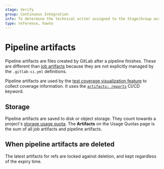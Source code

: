 ```yaml
---
stage: Verify
group: Continuous Integration
info: To determine the technical writer assigned to the Stage/Group associated with this page, see https://about.gitlab.com/handbook/engineering/ux/technical-writing/#assignments
type: reference, howto
---
```


# Pipeline artifacts

Pipeline artifacts are files created by GitLab after a pipeline finishes. These are different than [job artifacts](job_artifacts.md) because they are not explicitly managed by the `.gitlab-ci.yml` definitions.

Pipeline artifacts are used by the [test coverage visualization feature](../../user/project/merge_requests/test_coverage_visualization.md) to collect coverage information. It uses the [`artifacts: reports`](../yaml/README.md#artifactsreports) CI/CD keyword.

## Storage

Pipeline artifacts are saved to disk or object storage. They count towards a project's [storage usage quota](../../user/usage_quotas.md#storage-usage-quota). The **Artifacts** on the Usage Quotas page is the sum of all job artifacts and pipeline artifacts.

## When pipeline artifacts are deleted

The latest artifacts for refs are locked against deletion, and kept regardless of the expiry time.
